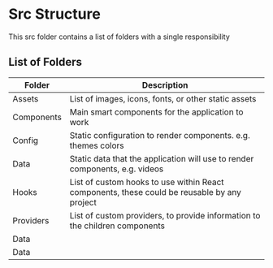 # Src Structure

This src folder contains a list of folders with a single responsibility

## List of Folders

| Folder     | Description                                                                                 |
| ---------- | ------------------------------------------------------------------------------------------- |
| Assets     | List of images, icons, fonts, or other static assets                                        |
| Components | Main smart components for the application to work                                           |
| Config     | Static configuration to render components. e.g. themes colors                               |
| Data       | Static data that the application will use to render components, e.g. videos                 |
| Hooks      | List of custom hooks to use within React components, these could be reusable by any project |
| Providers  | List of custom providers, to provide information to the children components                 |
| Data       |                                                                                             |
| Data       |                                                                                             |
